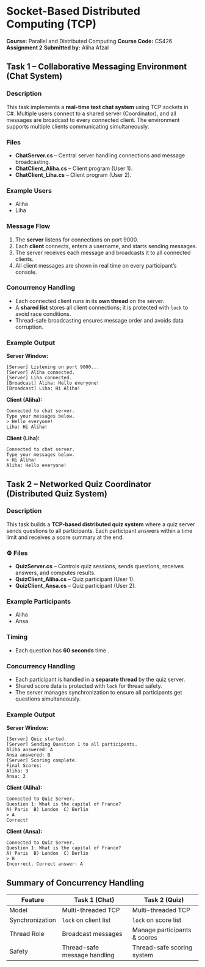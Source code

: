 # Socket-Based Distributed Computing (TCP)

**Course:** Parallel and Distributed Computing
**Course Code:** CS426
**Assignment 2**
**Submitted by:** Aliha Afzal


## Task 1 – Collaborative Messaging Environment (Chat System)

### Description

This task implements a **real-time text chat system** using TCP sockets in C#.
Multiple users connect to a shared server (Coordinator), and all messages are broadcast to every connected client.
The environment supports multiple clients communicating simultaneously.

### Files

* **ChatServer.cs** – Central server handling connections and message broadcasting.
* **ChatClient_Aliha.cs** – Client program (User 1).
* **ChatClient_Liha.cs** – Client program (User 2).

### Example Users

* Aliha
* Liha

### Message Flow

1. The **server** listens for connections on port 9000.
2. Each **client** connects, enters a username, and starts sending messages.
3. The server receives each message and broadcasts it to all connected clients.
4. All client messages are shown in real time on every participant’s console.

### Concurrency Handling

* Each connected client runs in its **own thread** on the server.
* A **shared list** stores all client connections; it is protected with `lock` to avoid race conditions.
* Thread-safe broadcasting ensures message order and avoids data corruption.

### Example Output

**Server Window:**

```
[Server] Listening on port 9000...
[Server] Aliha connected.
[Server] Liha connected.
[Broadcast] Aliha: Hello everyone!
[Broadcast] Liha: Hi Aliha!
```

**Client (Aliha):**

```
Connected to chat server.
Type your messages below.
> Hello everyone!
Liha: Hi Aliha!
```

**Client (Liha):**

```
Connected to chat server.
Type your messages below.
> Hi Aliha!
Aliha: Hello everyone!
```


## Task 2 – Networked Quiz Coordinator (Distributed Quiz System)

### Description

This task builds a **TCP-based distributed quiz system** where a quiz server sends questions to all participants.
Each participant answers within a time limit and receives a score summary at the end.

### ⚙️ Files

* **QuizServer.cs** – Controls quiz sessions, sends questions, receives answers, and computes results.
* **QuizClient_Aliha.cs** – Quiz participant (User 1).
* **QuizClient_Ansa.cs** – Quiz participant (User 2).

### Example Participants

* Aliha
* Ansa

### Timing

* Each question has **60 seconds** time .

### Concurrency Handling

* Each participant is handled in a **separate thread** by the quiz server.
* Shared score data is protected with `lock` for thread safety.
* The server manages synchronization to ensure all participants get questions simultaneously.

### Example Output

**Server Window:**

```
[Server] Quiz started.
[Server] Sending Question 1 to all participants.
Aliha answered: A
Ansa answered: B
[Server] Scoring complete.
Final Scores:
Aliha: 3
Ansa: 2
```

**Client (Aliha):**

```
Connected to Quiz Server.
Question 1: What is the capital of France?
A) Paris  B) London  C) Berlin
> A
Correct!
```

**Client (Ansa):**

```
Connected to Quiz Server.
Question 1: What is the capital of France?
A) Paris  B) London  C) Berlin
> B
Incorrect. Correct answer: A
```


## Summary of Concurrency Handling

| Feature         | Task 1 (Chat)                | Task 2 (Quiz)                |
| --------------- | ---------------------------- | ---------------------------- |
| Model           | Multi-threaded TCP           | Multi-threaded TCP           |
| Synchronization | `lock` on client list        | `lock` on score list         |
| Thread Role     | Broadcast messages           | Manage participants & scores |
| Safety          | Thread-safe message handling | Thread-safe scoring system   |
